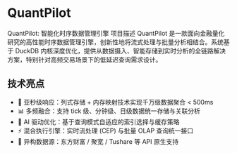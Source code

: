 # QuantPilot
QuantPilot: 智能化时序数据管理引擎 项目描述 QuantPilot 是一款面向金融量化研究的高性能时序数据管理引擎，创新性地将流式处理与批量分析相结合。系统基于 DuckDB 内核深度优化，提供从数据摄入、智能存储到实时分析的全链路解决方案，特别针对高频交易场景下的低延迟查询需求设计。 

## 技术亮点 

- 🚀 亚秒级响应：列式存储 + 内存映射技术实现千万级数据聚合 &lt; 500ms 
- 📊 多频融合：支持 tick 级、分钟级、日级数据统一存储与关联分析 
- 🔮 AI 驱动优化：基于查询模式自适应的索引选择与缓存策略 
- ⚡ 混合执行引擎：实时流处理 (CEP) 与批量 OLAP 查询统一接口 
- 📡 异构数据源：东方财富 / 聚宽 / Tushare 等 API 原生支持

